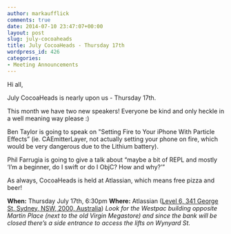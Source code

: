 ```yaml
---
author: markaufflick
comments: true
date: 2014-07-10 23:47:07+00:00
layout: post
slug: july-cocoaheads
title: July CocoaHeads - Thursday 17th
wordpress_id: 426
categories:
- Meeting Announcements
---
```


Hi all,




July CocoaHeads is nearly upon us - Thursday 17th.




This month we have two new speakers! Everyone be kind and only heckle in a well meaning way please :)




Ben Taylor is going to speak on "Setting Fire to Your iPhone With Particle Effects” (ie. CAEmitterLayer, not actually setting your phone on fire, which would be very dangerous due to the Lithium battery).




Phil Farrugia is going to give a talk about “maybe a bit of REPL and mostly ‘I’m a beginner, do I swift or do I ObjC? How and why?’”




As always, CocoaHeads is held at Atlassian, which means free pizza and beer!




**When:** Thursday July 17th, 6:30pm **Where:** Atlassian ([Level 6, 341 George St, Sydney, NSW, 2000, Australia](http://goo.gl/Pm0lA)) _Look for the Westpac building opposite Martin Place (next to the old Virgin Megastore) and since the bank will be closed there’s a side entrance to access the lifts on Wynyard St._
